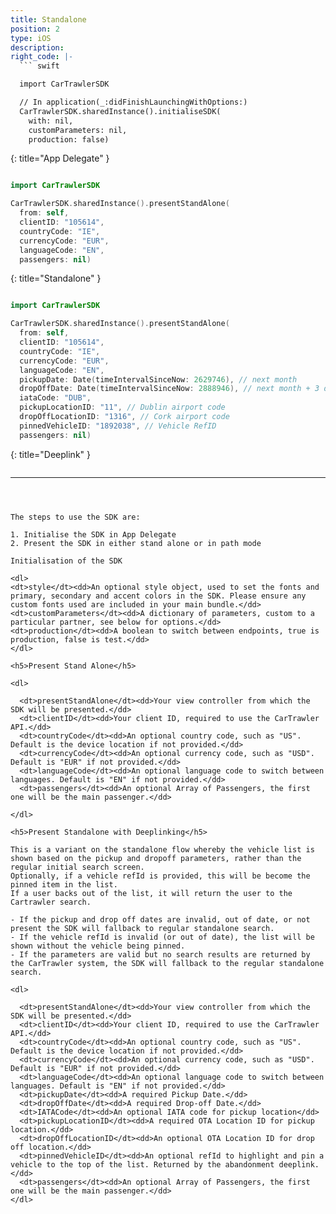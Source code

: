 ```yaml
---
title: Standalone
position: 2
type: iOS
description:
right_code: |-
  ``` swift

  import CarTrawlerSDK

  // In application(_:didFinishLaunchingWithOptions:)
  CarTrawlerSDK.sharedInstance().initialiseSDK(
    with: nil,
    customParameters: nil,
    production: false)

  ```
  {: title="App Delegate" }
  ``` swift

  import CarTrawlerSDK

  CarTrawlerSDK.sharedInstance().presentStandAlone(
    from: self,
    clientID: "105614",
    countryCode: "IE",
    currencyCode: "EUR",
    languageCode: "EN",
    passengers: nil)

  ```
  {: title="Standalone" }

  ``` swift

  import CarTrawlerSDK

  CarTrawlerSDK.sharedInstance().presentStandAlone(
    from: self,
    clientID: "105614",
    countryCode: "IE",
    currencyCode: "EUR",
    languageCode: "EN",
    pickupDate: Date(timeIntervalSinceNow: 2629746), // next month
    dropOffDate: Date(timeIntervalSinceNow: 2888946), // next month + 3 days
    iataCode: "DUB",
    pickupLocationID: "11", // Dublin airport code
    dropOffLocationID: "1316", // Cork airport code
    pinnedVehicleID: "1892038", // Vehicle RefID
    passengers: nil)

   ```
   {: title="Deeplink" }

  ``` swift

   ```


---
```



The steps to use the SDK are:

1. Initialise the SDK in App Delegate
2. Present the SDK in either stand alone or in path mode

Initialisation of the SDK

<dl>
<dt>style</dt><dd>An optional style object, used to set the fonts and primary, secondary and accent colors in the SDK. Please ensure any custom fonts used are included in your main bundle.</dd>
<dt>customParameters</dt><dd>A dictionary of parameters, custom to a particular partner, see below for options.</dd>
<dt>production</dt><dd>A boolean to switch between endpoints, true is production, false is test.</dd>
</dl>

<h5>Present Stand Alone</h5>

<dl>

  <dt>presentStandAlone</dt><dd>Your view controller from which the SDK will be presented.</dd>
  <dt>clientID</dt><dd>Your client ID, required to use the CarTrawler API.</dd>
  <dt>countryCode</dt><dd>An optional country code, such as "US". Default is the device location if not provided.</dd>
  <dt>currencyCode</dt><dd>An optional currency code, such as "USD". Default is "EUR" if not provided.</dd>
  <dt>languageCode</dt><dd>An optional language code to switch between languages. Default is "EN" if not provided.</dd>
  <dt>passengers</dt><dd>An optional Array of Passengers, the first one will be the main passenger.</dd>

</dl>

<h5>Present Standalone with Deeplinking</h5>

This is a variant on the standalone flow whereby the vehicle list is shown based on the pickup and dropoff parameters, rather than the regular initial search screen.
Optionally, if a vehicle refId is provided, this will be become the pinned item in the list.
If a user backs out of the list, it will return the user to the Cartrawler search.

- If the pickup and drop off dates are invalid, out of date, or not present the SDK will fallback to regular standalone search.
- If the vehicle refId is invalid (or out of date), the list will be shown without the vehicle being pinned.
- If the parameters are valid but no search results are returned by the CarTrawler system, the SDK will fallback to the regular standalone search.

<dl>

  <dt>presentStandAlone</dt><dd>Your view controller from which the SDK will be presented.</dd>
  <dt>clientID</dt><dd>Your client ID, required to use the CarTrawler API.</dd>
  <dt>countryCode</dt><dd>An optional country code, such as "US". Default is the device location if not provided.</dd>
  <dt>currencyCode</dt><dd>An optional currency code, such as "USD". Default is "EUR" if not provided.</dd>
  <dt>languageCode</dt><dd>An optional language code to switch between languages. Default is "EN" if not provided.</dd>
  <dt>pickupDate</dt><dd>A required Pickup Date.</dd>
  <dt>dropOffDate</dt><dd>A required Drop-off Date.</dd>
  <dt>IATACode</dt><dd>An optional IATA code for pickup location</dd>
  <dt>pickupLocationID</dt><dd>A required OTA Location ID for pickup location.</dd>
  <dt>dropOffLocationID</dt><dd>An optional OTA Location ID for drop off location.</dd>
  <dt>pinnedVehicleID</dt><dd>An optional refId to highlight and pin a vehicle to the top of the list. Returned by the abandonment deeplink.</dd>
  <dt>passengers</dt><dd>An optional Array of Passengers, the first one will be the main passenger.</dd>
</dl>
